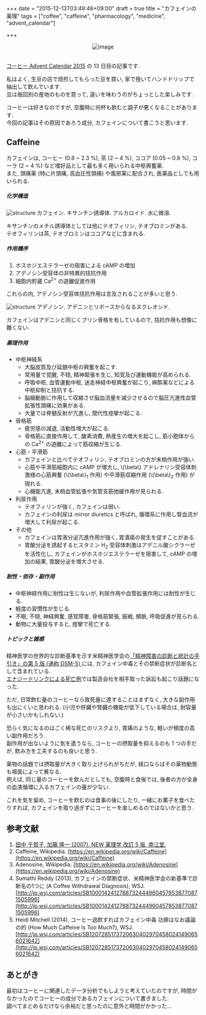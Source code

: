 +++
date = "2015-12-13T03:49:46+09:00"
draft = true
title = "カフェインの薬理"
tags = ["coffee", "caffeine", "pharmacology", "medicine", "advent_calendar"]

+++

<div style="text-align: center;">
  <img src="../../images/coffee_beans.jpg" alt="image">
</div>
<br>

[コーヒー Advent Calendar 2015](http://www.adventar.org/calendars/895) の 13 日目の記事です.

私はよく, 生豆の店で焙煎してもらった豆を買い, 家で挽いてハンドドリップで抽出して飲んでいます.  
豆は毎回別の産地のものを買って, 違いを味わうのがちょっとした楽しみです.

コーヒーは好きなのですが, 空腹時に何杯も飲むと調子が悪くなることがあります.  
今回の記事はその原因であろう成分, カフェインについて書こうと思います.

Caffeine
--------

カフェインは, コーヒー (0.8 ~ 2.3 %), 茶 (2 ~ 4 %), ココア (0.05 ~ 0.8 %), コーラ (2 ~ 4 %) など嗜好品として最も多く用いられる中枢興奮薬.  
また, 頭痛薬 (特に片頭痛, 高血圧性頭痛) や風邪薬に配合され, 医薬品としても用いられる.

##### 化学構造

![structure](../../images/caffeine.png")
カフェイン. キサンチン誘導体. アルカロイド. 水に微溶.

キサンチンのメチル誘導体としては他にテオフィリン, テオブロミンがある.  
テオフィリンは茶, テオブロミンはココアなどに含まれる.

##### 作用機序

1.  ホスホジエステラーゼの阻害による cAMP の増加
2.  アデノシン受容体の非特異的拮抗作用
3.  細胞内貯蔵 Ca<sup>2+</sup> の遊離促進作用

これらの内, アデノシン受容体拮抗作用は言及されることが多いと思う.

![structure](../../images/adenosine.png")
アデノシン. アデニンとリボースからなるヌクレオシド.

カフェインはアデニンと同じくプリン骨格を有しているので, 拮抗作用も想像に難くない.

##### 薬理作用

- 中枢神経系
  - 大脳皮質及び延髄中枢の興奮を起こす.
  - 常用量で覚醒, 不穏, 精神緊張を生じ, 知覚及び運動機能が高められる.
  - 呼吸中枢, 血管運動中枢, 迷走神経中枢興奮が起こり, 麻酔薬などによる中枢抑制と拮抗する.
  - 脳細動脈に作用して収縮させ脳血流量を減少させるので脳圧亢進性血管拡張性頭痛に効果がある.
  - 大量では脊髄反射が亢進し, 間代性痙攣が起こる.
- 骨格筋
  - 疲労感の減退, 活動性増大が起こる.
  - 骨格筋に直接作用して, 酸素消費, 熱産生の増大を起こし, 筋小胞体からの Ca<sup>2+</sup> の遊離によって筋収縮が生じる.
- 心筋・平滑筋
  - カフェインと比べてテオフィリン, テオブロミンの方が末梢作用が強い.
  - 心筋や平滑筋細胞内に cAMP が増大し, \\(\beta\\) アドレナリン受容体刺激様の心筋興奮 (\\(\beta\\)<sub>1</sub> 作用) や平滑筋収縮作用 (\\(\beta\\)<sub>2</sub> 作用) が現れる.
  - 心機能亢進, 末梢血管拡張や気管支筋弛緩作用が見られる.
- 利尿作用
  - テオフィリンが強く, カフェインは弱い.
  - カフェインの利尿は mirror diuretics と呼ばれ, 循環系に作用し腎血流が増大して利尿が起こる.
- その他
  - カフェインは胃液分泌亢進作用が強く, 胃潰瘍の発生を促すことがある.
  - 胃酸分泌を誘起するヒスタミン H<sub>2</sub> 受容体刺激はアデニル酸シクラーゼを活性化し, カフェインがホスホジエステラーゼを阻害して, cAMP の増加の結果, 胃酸分泌を増大させる.

##### 耐性・依存・副作用

- 中枢神経作用に耐性は生じないが, 利尿作用や血管拡張作用には耐性が生じる.
- 軽度の習慣性が生じる.
- 不眠, 不穏, 神経興奮, 感覚障害, 骨格筋緊張, 振戦, 頻脈, 呼吸促進が見られる.
- 動物に大量投与すると, 痙攣で死亡する.

##### トピックと雑感

精神医学の世界的な診断基準を示す米精神医学会の[「精神障害の診断と統計の手引き」の第 5 版 (通称 DSM-5) ](https://www.amazon.co.jp/dp/4260019082?tag=dceoy-22&camp=1027&creative=7407&linkCode=as4&creativeASIN=4260019082&adid=1DWGJR5CR7M3KJ4WJMCQ&)には, カフェイン中毒とその禁断症状が診断名として含まれている.  
[エナジードリンクによる死亡例](http://www.afpbb.com/articles/-/2908471?pid=9720273)では製造会社を相手取った訴訟も起こり話題になった.

ただ, 日常飲む量のコーヒーなら致死量に達することはまずなく, 大きな副作用も出にくいと思われる.
(小児や肝臓や腎臓の機能が低下している場合は, 耐容量が小さいかもしれない.)

恐らく気になるのはごく稀な死亡のリスクより, 胃痛のような, 軽いが頻度の高い副作用だろう.  
副作用が出ないように気を遣うなら, コーヒーの摂取量を抑えるのも 1 つの手だが, 飲み方を工夫するのも良いと思う.

薬物の話題では摂取量が大きく取り上げられがちだが, 経口ならばその薬物動態も場面によって異なる.   
例えば, 同じ量のコーヒーを飲んだとしても, 空腹時と食後では, 後者の方が全身の血液循環に入るカフェインの量が少ない.

これを気を留め, コーヒーを飲むのは食事の後にしたり, 一緒にお菓子を食べたりすれば, カフェインを取り過ぎずにコーヒーを楽しめるのではないかと思う.

参考文献
--------

1.  [田中 千賀子, 加藤 隆一 (2007). NEW 薬理学 改訂 5 版, 南江堂.](https://www.amazon.co.jp/dp/4524260889?tag=d4i03-22&camp=1027&creative=7407&linkCode=as4&creativeASIN=4524260889&adid=1P222BQPSD2BZV67CGPW&)
2.  Caffeine, Wikipedia. [https://en.wikipedia.org/wiki/Caffeine](https://en.wikipedia.org/wiki/Caffeine)
3.  Adenosine, Wikipedia. [https://en.wikipedia.org/wiki/Adenosine](https://en.wikipedia.org/wiki/Adenosine)
4.  Sumathi Reddy (2013), カフェインの禁断症状、米精神医学会の新基準で診断名の1つに (A Coffee Withdrawal Diagnosis), WSJ. [http://jp.wsj.com/articles/SB10001424127887324449604578538770871505996](http://jp.wsj.com/articles/SB10001424127887324449604578538770871505996)
5.  Heidi Mitchell (2014), コーヒー過飲すればカフェイン中毒 功罪はなお議論の的 (How Much Caffeine Is Too Much?), WSJ. [http://jp.wsj.com/articles/SB12072851737206304029704580241490656021642](http://jp.wsj.com/articles/SB12072851737206304029704580241490656021642)

あとがき
-------

最初はコーヒーに関連したデータ分析でもしようと考えていたのですが, 時間がなかったのでコーヒーの成分であるカフェインについて書きました.  
調べてまとめるだけなら余裕だと思ったのに意外と時間がかかった...


<script>
  amzn_assoc_default_search_key = "カフェイン";
</script>
